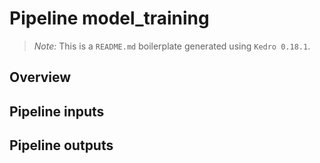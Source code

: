 # Pipeline model_training

> *Note:* This is a `README.md` boilerplate generated using `Kedro 0.18.1`.

## Overview

<!---
Please describe your modular pipeline here.
-->

## Pipeline inputs

<!---
The list of pipeline inputs.
-->

## Pipeline outputs

<!---
The list of pipeline outputs.
-->
